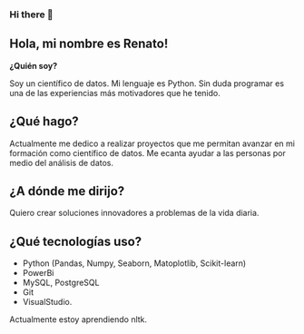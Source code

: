 ### Hi there 👋

Hola, mi nombre es Renato!
---

**¿Quién soy?**

Soy un científico de datos. Mi lenguaje es Python. Sin duda programar es una de las experiencias más motivadores que he tenido. 

**¿Qué hago?**
---
Actualmente me dedico a realizar proyectos que me permitan avanzar en mi formación como científico de datos. 
Me ecanta ayudar a las personas por medio del análisis de datos. 

**¿A dónde me dirijo?** 
---
Quiero crear soluciones innovadores a problemas de la vida diaria. 

**¿Qué tecnologías uso?** 
---
* Python (Pandas, Numpy, Seaborn, Matoplotlib, Scikit-learn)
* PowerBi
* MySQL, PostgreSQL
* Git
* VisualStudio. 

Actualmente estoy aprendiendo nltk. 
